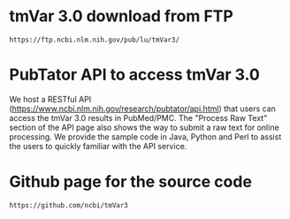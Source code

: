 # tmVar 3.0 download from FTP

	https://ftp.ncbi.nlm.nih.gov/pub/lu/tmVar3/

# PubTator API to access tmVar 3.0

We host a RESTful API (https://www.ncbi.nlm.nih.gov/research/pubtator/api.html) that users can access the tmVar 3.0 results in PubMed/PMC. The "Process Raw Text" section of the API page also shows the way to submit a raw text for online processing. We provide the sample code in Java, Python and Perl to assist the users to quickly familiar with the API service.
	
# Github page for the source code
	
	https://github.com/ncbi/tmVar3
